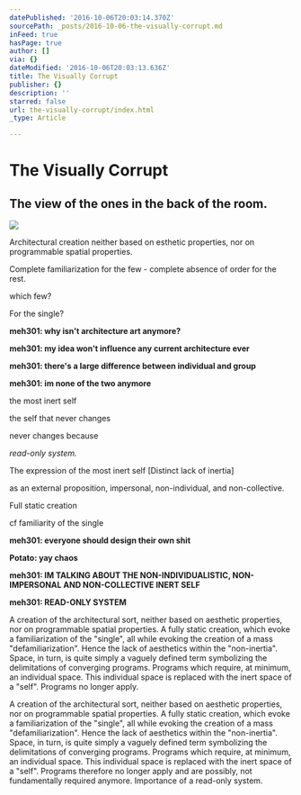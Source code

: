 ```yaml
---
datePublished: '2016-10-06T20:03:14.370Z'
sourcePath: _posts/2016-10-06-the-visually-corrupt.md
inFeed: true
hasPage: true
author: []
via: {}
dateModified: '2016-10-06T20:03:13.636Z'
title: The Visually Corrupt
publisher: {}
description: ''
starred: false
url: the-visually-corrupt/index.html
_type: Article

---
```

# The Visually Corrupt

## The view of the ones in the back of the room.
![](https://the-grid-user-content.s3-us-west-2.amazonaws.com/d1ff84ec-e796-49bb-b7fb-f2013e838673.jpg)

Architectural creation neither based on esthetic properties, nor on programmable spatial properties.

Complete familiarization for the few - complete absence of order for the rest.

which few?

For the single?

**meh301: why isn't architecture art anymore?**

**meh301: my idea won't influence any current architecture ever**

**meh301: there's a large difference between individual and group**

**meh301: im none of the two anymore**

the most inert self

the self that never changes

never changes because

_read-only system._

The expression of the most inert self \[Distinct lack of inertia\]

as an external proposition, impersonal, non-individual, and non-collective.

Full static creation

cf familiarity of the single

**meh301: everyone should design their own shit**

**Potato: yay chaos**

**meh301: IM TALKING ABOUT THE NON-INDIVIDUALISTIC, NON-IMPERSONAL AND NON-COLLECTIVE INERT SELF**

**meh301: READ-ONLY SYSTEM**

A creation of the architectural sort, neither based on aesthetic properties, nor on programmable spatial properties. A fully static creation, which evoke a familiarization of the "single", all while evoking the creation of a mass "defamiliarization". Hence the lack of aesthetics within the "non-inertia". Space, in turn, is quite simply a vaguely defined term symbolizing the delimitations of converging programs. Programs which require, at minimum, an individual space. This individual space is replaced with the inert space of a "self". Programs no longer apply.

A creation of the architectural sort, neither based on aesthetic properties, nor on programmable spatial properties. A fully static creation, which evoke a familiarization of the "single", all while evoking the creation of a mass "defamiliarization". Hence the lack of aesthetics within the "non-inertia". Space, in turn, is quite simply a vaguely defined term symbolizing the delimitations of converging programs. Programs which require, at minimum, an individual space. This individual space is replaced with the inert space of a "self". Programs therefore no longer apply and are possibly, not fundamentally required anymore. Importance of a read-only system.